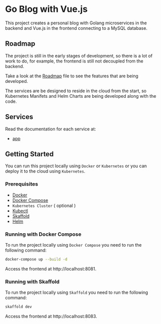 # Go Blog with Vue.js

This project creates a personal blog with Golang microservices in the backend and Vue.js in the frontend connecting to a MySQL database.

## Roadmap

The project is still in the early stages of development, so there is a lot of work to do, for example, the frontend is still not decoupled from the backend.

Take a look at the [Roadmap](./docs/roadmap.md) file to see the features that are being developed.

The services are be designed to reside in the cloud from the start, so Kubernetes Manifets and Helm Charts are being developed along with the code.

## Services

Read the documentation for each service at:

- [app](./app/README.md)

## Getting Started

You can run this project locally using `Docker` or `Kubernetes` or you can deploy it to the cloud using `Kubernetes`.

### Prerequisites

- [Docker](https://docs.docker.com/install/)
- [Docker Compose](https://docs.docker.com/compose/install/)
- `Kubernetes Cluster` ( optional )
- [Kubectl](https://kubernetes.io/docs/tasks/tools/install-kubectl/)
- [Skaffold](https://skaffold.dev/docs/install/)
- [Helm](https://helm.sh/docs/intro/install/)

### Running with Docker Compose

To run the project locally using `Docker Compose` you need to run the following command:

```bash
docker-compose up --build -d
```

Access the frontend at http://localhost:8081.

### Running with Skaffold

To run the project locally using `Skaffold` you need to run the following command:

```bash
skaffold dev
```

Access the frontend at http://localhost:8083.